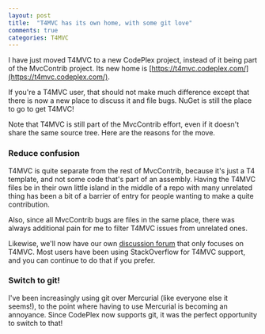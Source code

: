 ```yaml
---
layout: post
title:  "T4MVC has its own home, with some git love"
comments: true
categories: T4MVC
---
```



I have just moved T4MVC to a new CodePlex project, instead of it being part of the MvcContrib project. Its new home is [https://t4mvc.codeplex.com/](https://t4mvc.codeplex.com/).

If you're a T4MVC user, that should not make much difference except that there is now a new place to discuss it and file bugs. NuGet is still the place to go to get T4MVC!

Note that T4MVC is still part of the MvcContrib effort, even if it doesn't share the same source tree. Here are the reasons for the move.

### Reduce confusion

T4MVC is quite separate from the rest of MvcContrib, because it's just a T4 template, and not some code that's part of an assembly. Having the T4MVC files be in their own little island in the middle of a repo with many unrelated thing has been a bit of a barrier of entry for people wanting to make a quite contribution.

Also, since all MvcContrib bugs are files in the same place, there was always additional pain for me to filter T4MVC issues from unrelated ones.

Likewise, we'll now have our own [discussion forum](https://t4mvc.codeplex.com/discussions) that only focuses on T4MVC. Most users have been using StackOverflow for T4MVC support, and you can continue to do that if you prefer.

### Switch to git!

I've been increasingly using git over Mercurial (like everyone else it seems!), to the point where having to use Mercurial is becoming an annoyance. Since CodePlex now supports git, it was the perfect opportunity to switch to that!

